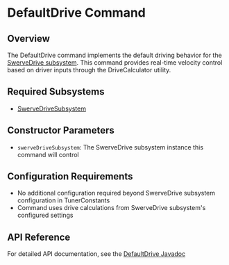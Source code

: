 # DefaultDrive Command

## Overview
The DefaultDrive command implements the default driving behavior for the [SwerveDrive subsystem](../../subsystems/swerve.md). This command provides real-time velocity control based on driver inputs through the DriveCalculator utility.

## Required Subsystems
- [SwerveDriveSubsystem](../../subsystems/swerve.md)

## Constructor Parameters
- `swerveDriveSubsystem`: The SwerveDrive subsystem instance this command will control

## Configuration Requirements
- No additional configuration required beyond SwerveDrive subsystem configuration in TunerConstants
- Command uses drive calculations from SwerveDrive subsystem's configured settings

## API Reference
For detailed API documentation, see the [DefaultDrive Javadoc](/javadoc/frc/alotobots/library/commands/swervedrive/DefaultDrive.html)